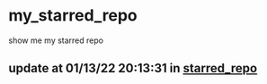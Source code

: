 # my_starred_repo
show me my starred repo

update at 01/13/22 20:13:31 in [starred_repo](./index.html)
---

